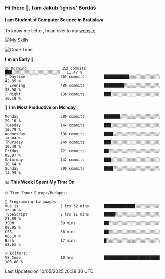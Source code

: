 ### Hi there 👋, I am Jakub 'igniss' Bordáš

#### I am Student of Computer Science in Bratislava
To know me better, head over to my [website](https://bordas.sk).

[![My Skills](https://skillicons.dev/icons?i=js,typescript,html,css,figma,svelte,vue,next,postgresql,nest,express,nodejs)](https://bordas.sk)


<!--START_SECTION:waka-->
![Code Time](http://img.shields.io/badge/Code%20Time-1%2C885%20hrs%2027%20mins-blue)

**I'm an Early 🐤** 

```text
🌞 Morning                153 commits         ███░░░░░░░░░░░░░░░░░░░░░░   11.47 % 
🌆 Daytime                565 commits         ███████████░░░░░░░░░░░░░░   42.35 % 
🌃 Evening                480 commits         █████████░░░░░░░░░░░░░░░░   35.98 % 
🌙 Night                  136 commits         ███░░░░░░░░░░░░░░░░░░░░░░   10.19 % 
```
📅 **I'm Most Productive on Monday** 

```text
Monday                   389 commits         ███████░░░░░░░░░░░░░░░░░░   29.16 % 
Tuesday                  144 commits         ███░░░░░░░░░░░░░░░░░░░░░░   10.79 % 
Wednesday                198 commits         ████░░░░░░░░░░░░░░░░░░░░░   14.84 % 
Thursday                 140 commits         ███░░░░░░░░░░░░░░░░░░░░░░   10.49 % 
Friday                   121 commits         ██░░░░░░░░░░░░░░░░░░░░░░░   09.07 % 
Saturday                 142 commits         ███░░░░░░░░░░░░░░░░░░░░░░   10.64 % 
Sunday                   200 commits         ████░░░░░░░░░░░░░░░░░░░░░   14.99 % 
```


📊 **This Week I Spent My Time On** 

```text
🕑︎ Time Zone: Europe/Budapest

💬 Programming Languages: 
Vue.js                   5 hrs 32 mins       ██████████████░░░░░░░░░░░   55.36 % 
TypeScript               2 hrs 11 mins       █████░░░░░░░░░░░░░░░░░░░░   21.89 % 
JSON                     59 mins             ██░░░░░░░░░░░░░░░░░░░░░░░   09.95 % 
CSS                      36 mins             ██░░░░░░░░░░░░░░░░░░░░░░░   06.10 % 
Bash                     17 mins             █░░░░░░░░░░░░░░░░░░░░░░░░   02.93 % 

🔥 Editors: 
VS Code                  10 hrs              █████████████████████████   100.00 % 
```


 Last Updated on 10/05/2025 20:38:30 UTC
<!--END_SECTION:waka-->
